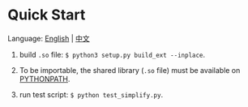 # Quick Start
Language: [English](README.md) | [中文](README_ZH.md)
1. build `.so` file: `$ python3 setup.py build_ext --inplace`.

2. To be importable, the shared library (`.so` file) must be available on [PYTHONPATH](https://docs.python.org/3.7/using/cmdline.html#envvar-PYTHONPATH).

3. run test script: `$ python test_simplify.py`.